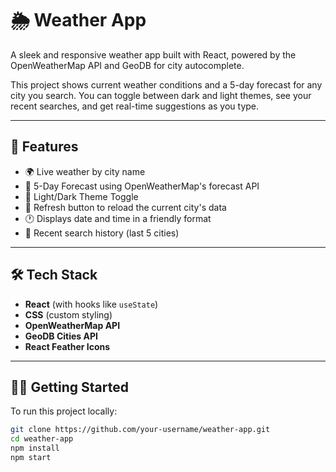 # 🌦 Weather App

A sleek and responsive weather app built with React, powered by the OpenWeatherMap API and GeoDB for city autocomplete.

This project shows current weather conditions and a 5-day forecast for any city you search. You can toggle between dark and light themes, see your recent searches, and get real-time suggestions as you type.

---

## 🚀 Features

- 🌍 Live weather by city name
- 📅 5-Day Forecast using OpenWeatherMap's forecast API
- 🌙 Light/Dark Theme Toggle
- 🔁 Refresh button to reload the current city's data
- 🕐 Displays date and time in a friendly format
- 📌 Recent search history (last 5 cities)

---

## 🛠 Tech Stack

- **React** (with hooks like `useState`)
- **CSS** (custom styling)
- **OpenWeatherMap API**
- **GeoDB Cities API**
- **React Feather Icons**


---

## 🧑‍💻 Getting Started

To run this project locally:

```bash
git clone https://github.com/your-username/weather-app.git
cd weather-app
npm install
npm start
